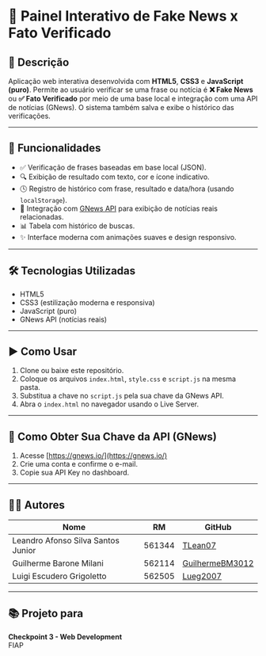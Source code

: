 # 📰 Painel Interativo de Fake News x Fato Verificado

## 📌 Descrição

Aplicação web interativa desenvolvida com **HTML5**, **CSS3** e **JavaScript (puro)**. Permite ao usuário verificar se uma frase ou notícia é **❌ Fake News** ou **✅ Fato Verificado** por meio de uma base local e integração com uma API de notícias (GNews). O sistema também salva e exibe o histórico das verificações.

---

## 🚀 Funcionalidades

- ✅ Verificação de frases baseadas em base local (JSON).
- 🔍 Exibição de resultado com texto, cor e ícone indicativo.
- 🕓 Registro de histórico com frase, resultado e data/hora (usando `localStorage`).
- 📰 Integração com [GNews API](https://gnews.io/) para exibição de notícias reais relacionadas.
- 📊 Tabela com histórico de buscas.
- ✨ Interface moderna com animações suaves e design responsivo.

---

## 🛠️ Tecnologias Utilizadas

- HTML5
- CSS3 (estilização moderna e responsiva)
- JavaScript (puro)
- GNews API (notícias reais)

---

## ▶️ Como Usar

1. Clone ou baixe este repositório.
2. Coloque os arquivos `index.html`, `style.css` e `script.js` na mesma pasta.
3. Substitua a chave no `script.js` pela sua chave da GNews API.
4. Abra o `index.html` no navegador usando o Live Server.

---

## 🔐 Como Obter Sua Chave da API (GNews)

1. Acesse [https://gnews.io/](https://gnews.io/)
2. Crie uma conta e confirme o e-mail.
3. Copie sua API Key no dashboard.

---

## 🧑‍💻 Autores

| Nome                                       | RM     | GitHub                                 |
|------------------------------------------|--------|----------------------------------------|
| Leandro Afonso Silva Santos Junior        | 561344 | [TLean07](https://github.com/TLean07)  |
| Guilherme Barone Milani                   | 562114 | [GuilhermeBM3012](https://github.com/GuilhermeBM3012) |
| Luigi Escudero Grigoletto                 | 562505 | [Lueg2007](https://github.com/Lueg2007) |

---

## 📚 Projeto para

**Checkpoint 3 - Web Development**  
FIAP